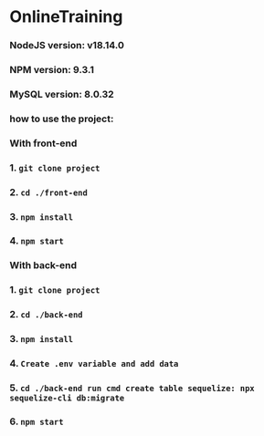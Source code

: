 # OnlineTraining

### **NodeJS version: v18.14.0**

### **NPM version: 9.3.1**

### **MySQL version: 8.0.32**

### how to use the project:

### With front-end

### 1. `git clone project`

### 2. `cd ./front-end`

### 3. `npm install`

### 4. `npm start`

### With back-end

### 1. `git clone project`

### 2. `cd ./back-end`

### 3. `npm install`

### 4. `Create .env variable and add data`

### 5. `cd ./back-end run cmd create table sequelize: npx sequelize-cli db:migrate`

### 6. `npm start`
